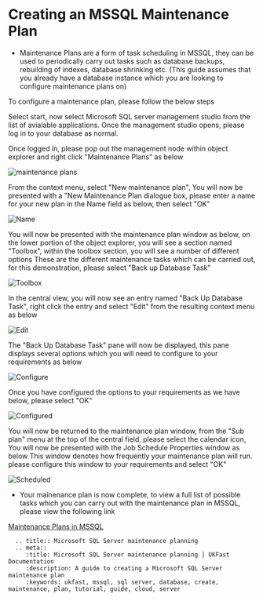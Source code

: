 # Creating an MSSQL Maintenance Plan

* Maintenance Plans are a form of task scheduling in MSSQL, they can be used to periodically carry out tasks such as database backups, rebuilding of indexes, database shrinking etc.
  (This guide assumes that you already have a database instance which you are looking to configure maintenance plans on)

To configure a maintenance plan, please follow the below steps

Select start, now select Microsoft SQL server management studio from the list of avialable applications. Once the management studio opens, please log in to your database as normal.

Once logged in, please pop out the management node within object explorer and right click "Maintenance Plans" as below

![maintenance plans](Images/maintenanceplan/newplan.png)

From the context menu, select "New maintenance plan", You will now be presented with a "New Maintenance Plan dialogue box, please enter a name for your new plan in the Name field as below, then select "OK"

![Name](Images/maintenanceplan/name.png)

You will now be presented with the maintenance plan window as below, on the lower portion of the object explorer, you will see a section named "Toolbox", within the toolbox section, you will see a number of different options
These are the different maintenance tasks which can be carried out, for this demonstration, please select "Back up Database Task"

![Toolbox](Images/maintenanceplan/maintplanwindow.png)

In the central view, you will now see an entry named "Back Up Database Task", right click the entry and select "Edit" from the resulting context menu as below

![Edit](Images/maintenanceplan/edit.png)

The "Back Up Database Task" pane will now be displayed, this pane displays several options which you will need to configure to your requirements as below

![Configure](Images/maintenanceplan/backuptaskconfigure.png)

Once you have configured the options to your requirements as we have below, please select "OK"

![Configured](Images/maintenanceplan/configured.png)

You will now be returned to the maintenance plan window, from the "Sub plan" menu at the top of the central field, please select the calendar icon, You will now be presented with the Job Schedule Properties window as below
This window denotes how frequently your maintenance plan will run. please configure this window to your requirements and select "OK"

![Scheduled](Images/maintenanceplan/schedule.PNG)

* Your mainenance plan is now complete, to view a full list of possible tasks which you can carry out with the maintenance plan in MSSQL, please view the following link

[Maintenance Plans in MSSQL](https://msdn.microsoft.com/en-gb/library/hh710041.aspx)

```eval_rst
  .. title:: Microsoft SQL Server maintenance planning
  .. meta::
     :title: Microsoft SQL Server maintenance planning | UKFast Documentation
     :description: A guide to creating a Microsoft SQL Server maintenance plan
     :keywords: ukfast, mssql, sql server, database, create, maintenance, plan, tutorial, guide, cloud, server
